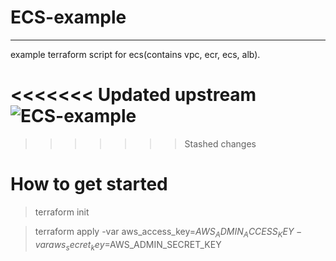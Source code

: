 
# ECS-example
---
example terraform script for ecs(contains vpc, ecr, ecs, alb).

<<<<<<< Updated upstream
![ECS-example](https://user-images.githubusercontent.com/59428479/230790195-d8651962-21da-4580-9e02-045040d6cedd.png)
=======
>>>>>>> Stashed changes


# How to get started
> terraform init 

> terraform apply -var aws_access_key=$AWS_ADMIN_ACCESS_KEY -var aws_secret_key=$AWS_ADMIN_SECRET_KEY
